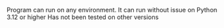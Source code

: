 Program can run on any environment.
It can run without issue on Python 3.12 or higher
Has not been tested on other versions
